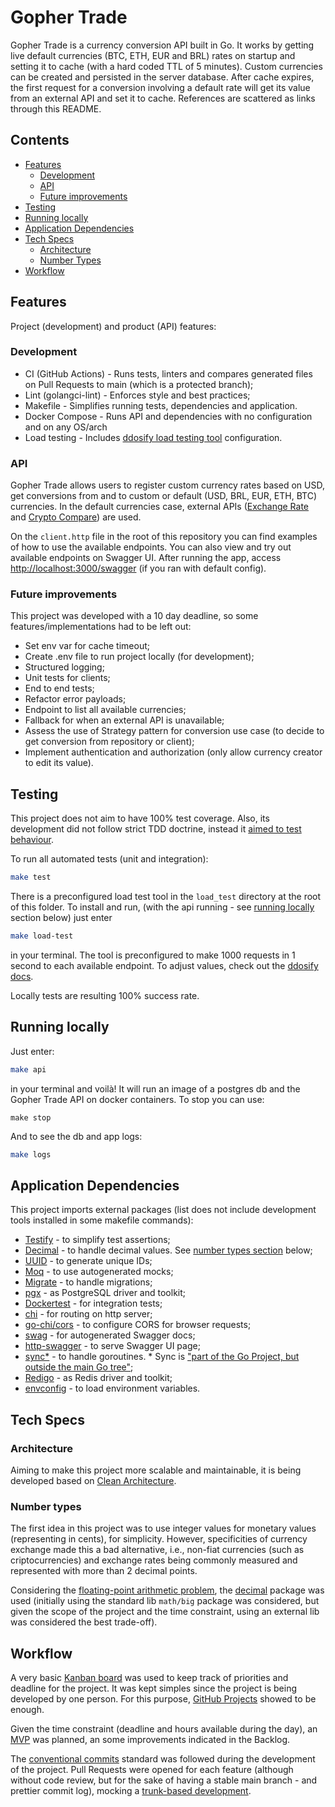 # Gopher Trade

Gopher Trade is a currency conversion API built in Go. It works by getting live default currencies (BTC, ETH, EUR and BRL) rates on startup and setting it to cache (with a hard coded TTL of 5 minutes). Custom currencies can be created and persisted in the server database. After cache expires, the first request for a conversion involving a default rate will get its value from an external API and set it to cache.
References are scattered as links through this README.

## Contents

* [Features](#features)
  * [Development](#development)
  * [API](#api)
  * [Future improvements](#future-improvements)
* [Testing](#testing)
* [Running locally](#running-locally)
* [Application Dependencies](#application-dependencies)
* [Tech Specs](#tech-specs)
  * [Architecture](#architecture)
  * [Number Types](#number-types)
* [Workflow](#workflow)

## Features

Project (development) and product (API) features:

### Development

* CI (GitHub Actions) - Runs tests, linters and compares generated files on Pull Requests to main (which is a protected branch);
* Lint (golangci-lint) - Enforces style and best practices;
* Makefile - Simplifies running tests, dependencies and application.
* Docker Compose - Runs API and dependencies with no configuration and on any OS/arch
* Load testing - Includes [ddosify load testing tool](https://github.com/ddosify/ddosify) configuration.

### API

Gopher Trade allows users to register custom currency rates based on USD, get conversions from and to custom or default (USD, BRL, EUR, ETH, BTC) currencies. In the default currencies case, external APIs ([Exchange Rate](https://exchangerate.host/) and [Crypto Compare](https://www.cryptocompare.com/)) are used.

On the `client.http` file in the root of this repository you can find examples of how to use the available endpoints. You can also view and try out available endpoints on Swagger UI. After running the app, access <http://localhost:3000/swagger> (if you ran with default config).

### Future improvements

This project was developed with a 10 day deadline, so some features/implementations had to be left out:

* Set env var for cache timeout;
* Create .env file to run project locally (for development);
* Structured logging;
* Unit tests for clients;
* End to end tests;
* Refactor error payloads;
* Endpoint to list all available currencies;
* Fallback for when an external API is unavailable;
* Assess the use of Strategy pattern for conversion use case (to decide to get conversion from repository or client);
* Implement authentication and authorization (only allow currency creator to edit its value).

## Testing

This project does not aim to have 100% test coverage. Also, its development did not follow strict TDD doctrine, instead it [aimed to test behaviour](https://dave.cheney.net/paste/absolute-unit-test-london-gophers.pdf).

To run all automated tests (unit and integration):

```bash
make test
```

There is a preconfigured load test tool in the `load_test` directory at the root of this folder. To install and run, (with the api running - see [running locally](#running-locally) section below) just enter

```bash
make load-test
```

in your terminal. The tool is preconfigured to make 1000 requests in 1 second to each available endpoint. To adjust values, check out the [ddosify docs](https://github.com/ddosify/ddosify).

Locally tests are resulting 100% success rate.

## Running locally

Just enter:

```bash
make api
```

in your terminal and voilà! It will run an image of a postgres db and the Gopher Trade API on docker containers. To stop you can use:

```bach
make stop
```

And to see the db and app logs:

```bash
make logs
```

## Application Dependencies

This project imports external packages (list does not include development tools installed in some makefile commands):

* [Testify](https://github.com/stretchr/testify) - to simplify test assertions;
* [Decimal](https://github.com/shopspring/decimal) - to handle decimal values. See [number types section](#number-types) below;
* [UUID](https://github.com/google/uuid) - to generate unique IDs;
* [Moq](https://github.com/matryer/moq) - to use autogenerated mocks;
* [Migrate](https://github.com/golang-migrate/migrate) - to handle migrations;
* [pgx](https://github.com/jackc/pgx) - as PostgreSQL driver and toolkit;
* [Dockertest](https://github.com/ory/dockertest) - for integration tests;
* [chi](https://github.com/go-chi/chi) - for routing on http server;
* [go-chi/cors](https://github.com/go-chi/cors) - to configure CORS for browser requests;
* [swag](https://github.com/swaggo/swag) - for autogenerated Swagger docs;
* [http-swagger](https://github.com/swaggo/http-swagger) - to serve Swagger UI page;
* [sync*](https://golang.org/x/sync) - to handle goroutines. * Sync is ["part of the Go Project, but outside the main Go tree"](https://pkg.go.dev/golang.org/x);
* [Redigo](https://github.com/gomodule/redigo) - as Redis driver and toolkit;
* [envconfig](https://github.com/kelseyhightower/envconfig) - to load environment variables.

## Tech Specs

### Architecture

Aiming to make this project more scalable and maintainable, it is being developed based on [Clean Architecture](https://blog.cleancoder.com/uncle-bob/2012/08/13/the-clean-architecture.html).

### Number types

The first idea in this project was to use integer values for monetary values (representing in cents), for simplicity. However, specificities of currency exchange made this a bad alternative, i.e., non-fiat currencies (such as criptocurrencies) and exchange rates being commonly measured and represented with more than 2 decimal points.

Considering the [floating-point arithmetic problem](https://floating-point-gui.de/), the [decimal](https://pkg.go.dev/github.com/shopspring/decimal) package was used (initially using the standard lib `math/big` package was considered, but given the scope of the project and the time constraint, using an external lib was considered the best trade-off).

## Workflow

A very basic [Kanban board](https://www.atlassian.com/agile/kanban/boards) was used to keep track of priorities and deadline for the project. It was kept simples since the project is being developed by one person. For this purpose, [GitHub Projects](https://docs.github.com/en/issues/planning-and-tracking-with-projects) showed to be enough.

Given the time constraint (deadline and hours available during the day), an [MVP](https://www.productplan.com/glossary/minimum-viable-product/#:~:text=A%20minimum%20viable%20product%2C%20or,iterate%20and%20improve%20the%20product.) was planned, an some improvements indicated in the Backlog.

The [conventional commits](https://www.conventionalcommits.org/en/v1.0.0/) standard was followed during the development of the project. Pull Requests were opened for each feature (although without code review, but for the sake of having a stable main branch - and prettier commit log), mocking a [trunk-based development](https://www.atlassian.com/continuous-delivery/continuous-integration/trunk-based-development).
